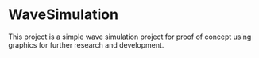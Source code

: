 # WaveSimulation

This project is a simple wave simulation project for proof of concept using graphics for further research and development.
